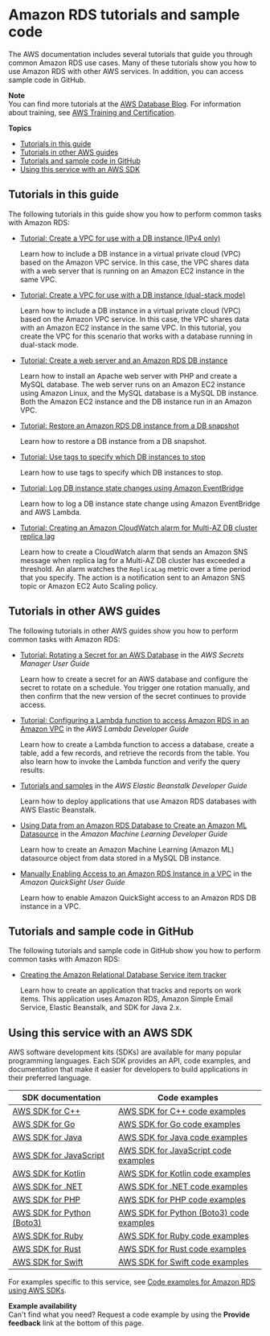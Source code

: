 # Amazon RDS tutorials and sample code<a name="CHAP_Tutorials"></a>

The AWS documentation includes several tutorials that guide you through common Amazon RDS use cases\. Many of these tutorials show you how to use Amazon RDS with other AWS services\. In addition, you can access sample code in GitHub\. 

**Note**  
You can find more tutorials at the [AWS Database Blog](http://aws.amazon.com/blogs/database/)\. For information about training, see [AWS Training and Certification](https://www.aws.training/)\.

**Topics**
+ [Tutorials in this guide](#CHAP_Tutorials.ThisGuide)
+ [Tutorials in other AWS guides](#CHAP_Tutorials.OtherGuides)
+ [Tutorials and sample code in GitHub](#CHAP_Tutorials.GitHub)
+ [Using this service with an AWS SDK](#sdk-general-information-section)

## Tutorials in this guide<a name="CHAP_Tutorials.ThisGuide"></a>

The following tutorials in this guide show you how to perform common tasks with Amazon RDS:
+ [Tutorial: Create a VPC for use with a DB instance \(IPv4 only\)](CHAP_Tutorials.WebServerDB.CreateVPC.md)

  Learn how to include a DB instance in a virtual private cloud \(VPC\) based on the Amazon VPC service\. In this case, the VPC shares data with a web server that is running on an Amazon EC2 instance in the same VPC\.
+ [Tutorial: Create a VPC for use with a DB instance \(dual\-stack mode\)](CHAP_Tutorials.CreateVPCDualStack.md)

  Learn how to include a DB instance in a virtual private cloud \(VPC\) based on the Amazon VPC service\. In this case, the VPC shares data with an Amazon EC2 instance in the same VPC\. In this tutorial, you create the VPC for this scenario that works with a database running in dual\-stack mode\. 
+ [Tutorial: Create a web server and an Amazon RDS DB instance](TUT_WebAppWithRDS.md)

  Learn how to install an Apache web server with PHP and create a MySQL database\. The web server runs on an Amazon EC2 instance using Amazon Linux, and the MySQL database is a MySQL DB instance\. Both the Amazon EC2 instance and the DB instance run in an Amazon VPC\.
+ [Tutorial: Restore an Amazon RDS DB instance from a DB snapshot](CHAP_Tutorials.RestoringFromSnapshot.md)

  Learn how to restore a DB instance from a DB snapshot\.
+ [Tutorial: Use tags to specify which DB instances to stop](USER_Tagging.md#Tagging.RDS.Autostop)

  Learn how to use tags to specify which DB instances to stop\.
+ [Tutorial: Log DB instance state changes using Amazon EventBridge](rds-cloud-watch-events.md#log-rds-instance-state)

  Learn how to log a DB instance state change using Amazon EventBridge and AWS Lambda\.
+ [Tutorial: Creating an Amazon CloudWatch alarm for Multi\-AZ DB cluster replica lag](multi-az-db-cluster-cloudwatch-alarm.md)

  Learn how to create a CloudWatch alarm that sends an Amazon SNS message when replica lag for a Multi\-AZ DB cluster has exceeded a threshold\. An alarm watches the `ReplicaLag` metric over a time period that you specify\. The action is a notification sent to an Amazon SNS topic or Amazon EC2 Auto Scaling policy\.

## Tutorials in other AWS guides<a name="CHAP_Tutorials.OtherGuides"></a>

The following tutorials in other AWS guides show you how to perform common tasks with Amazon RDS:
+ [ Tutorial: Rotating a Secret for an AWS Database](https://docs.aws.amazon.com/secretsmanager/latest/userguide/tutorials_db-rotate.html) in the *AWS Secrets Manager User Guide*

  Learn how to create a secret for an AWS database and configure the secret to rotate on a schedule\. You trigger one rotation manually, and then confirm that the new version of the secret continues to provide access\.
+ [ Tutorial: Configuring a Lambda function to access Amazon RDS in an Amazon VPC](https://docs.aws.amazon.com/lambda/latest/dg/services-rds-tutorial.html) in the *AWS Lambda Developer Guide*

  Learn how to create a Lambda function to access a database, create a table, add a few records, and retrieve the records from the table\. You also learn how to invoke the Lambda function and verify the query results\.
+ [ Tutorials and samples](https://docs.aws.amazon.com/elasticbeanstalk/latest/dg/tutorials.html) in the *AWS Elastic Beanstalk Developer Guide*

  Learn how to deploy applications that use Amazon RDS databases with AWS Elastic Beanstalk\.
+ [ Using Data from an Amazon RDS Database to Create an Amazon ML Datasource](https://docs.aws.amazon.com/machine-learning/latest/dg/using-amazon-rds-with-amazon-ml.html) in the *Amazon Machine Learning Developer Guide*

  Learn how to create an Amazon Machine Learning \(Amazon ML\) datasource object from data stored in a MySQL DB instance\.
+ [ Manually Enabling Access to an Amazon RDS Instance in a VPC](https://docs.aws.amazon.com/quicksight/latest/user/rds-vpc-access.html) in the *Amazon QuickSight User Guide*

  Learn how to enable Amazon QuickSight access to an Amazon RDS DB instance in a VPC\.

## Tutorials and sample code in GitHub<a name="CHAP_Tutorials.GitHub"></a>

The following tutorials and sample code in GitHub show you how to perform common tasks with Amazon RDS:
+ [ Creating the Amazon Relational Database Service item tracker](https://github.com/awsdocs/aws-doc-sdk-examples/tree/main/javav2/usecases/Creating_rds_item_tracker)

  Learn how to create an application that tracks and reports on work items\. This application uses Amazon RDS, Amazon Simple Email Service, Elastic Beanstalk, and SDK for Java 2\.x\.

## Using this service with an AWS SDK<a name="sdk-general-information-section"></a>

AWS software development kits \(SDKs\) are available for many popular programming languages\. Each SDK provides an API, code examples, and documentation that make it easier for developers to build applications in their preferred language\.


| SDK documentation | Code examples | 
| --- | --- | 
| [AWS SDK for C\+\+](https://docs.aws.amazon.com/sdk-for-cpp) | [AWS SDK for C\+\+ code examples](https://github.com/awsdocs/aws-doc-sdk-examples/tree/main/cpp) | 
| [AWS SDK for Go](https://docs.aws.amazon.com/sdk-for-go) | [AWS SDK for Go code examples](https://github.com/awsdocs/aws-doc-sdk-examples/tree/main/gov2) | 
| [AWS SDK for Java](https://docs.aws.amazon.com/sdk-for-java) | [AWS SDK for Java code examples](https://github.com/awsdocs/aws-doc-sdk-examples/tree/main/javav2) | 
| [AWS SDK for JavaScript](https://docs.aws.amazon.com/sdk-for-javascript) | [AWS SDK for JavaScript code examples](https://github.com/awsdocs/aws-doc-sdk-examples/tree/main/javascriptv3) | 
| [AWS SDK for Kotlin](https://docs.aws.amazon.com/sdk-for-kotlin) | [AWS SDK for Kotlin code examples](https://github.com/awsdocs/aws-doc-sdk-examples/tree/main/kotlin) | 
| [AWS SDK for \.NET](https://docs.aws.amazon.com/sdk-for-net) | [AWS SDK for \.NET code examples](https://github.com/awsdocs/aws-doc-sdk-examples/tree/main/dotnetv3) | 
| [AWS SDK for PHP](https://docs.aws.amazon.com/sdk-for-php) | [AWS SDK for PHP code examples](https://github.com/awsdocs/aws-doc-sdk-examples/tree/main/php) | 
| [AWS SDK for Python \(Boto3\)](https://docs.aws.amazon.com/pythonsdk) | [AWS SDK for Python \(Boto3\) code examples](https://github.com/awsdocs/aws-doc-sdk-examples/tree/main/python) | 
| [AWS SDK for Ruby](https://docs.aws.amazon.com/sdk-for-ruby) | [AWS SDK for Ruby code examples](https://github.com/awsdocs/aws-doc-sdk-examples/tree/main/ruby) | 
| [AWS SDK for Rust](https://docs.aws.amazon.com/sdk-for-rust) | [AWS SDK for Rust code examples](https://github.com/awsdocs/aws-doc-sdk-examples/tree/main/rust_dev_preview) | 
| [AWS SDK for Swift](https://docs.aws.amazon.com/sdk-for-swift) | [AWS SDK for Swift code examples](https://github.com/awsdocs/aws-doc-sdk-examples/tree/main/swift) | 

For examples specific to this service, see [Code examples for Amazon RDS using AWS SDKs](service_code_examples.md)\.

**Example availability**  
Can't find what you need? Request a code example by using the **Provide feedback** link at the bottom of this page\.